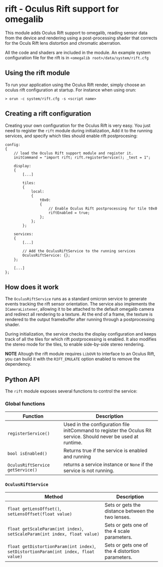 # rift - Oculus Rift support for omegalib
This module adds Oculus Rift support to omegalib, reading sensor data from the device and rendering using a post-processing shader that corrects for the Oculs Rift lens distortion and chromatic aberration.

All the code and shaders are included in the module. An example system configuration file for the rift is in `<omegalib root>/data/system/rift.cfg`

## Using the rift module
To run your application using the Oculus Rift render, simply choose an oculus rift configuration at startup. For instance when using orun:
```
> orun -c system/rift.cfg -s <script name>
```	

## Creating a rift configuration
Creating your own configuration for the Oculus Rift is very easy. You just need to register the `rift` module during initialization, Add it to the running services, and specify which tiles should enable rift postprocesing:
```
config:
{
	// load the Oculus Rift support module and register it.
	initCommand = "import rift; rift.registerService(); _test = 1";
	
	display:
	{
		[...]
		
		tiles:
		{
			local:
			{
				t0x0: 
				{ 
					// Enable Oculus Rift postprocessing for tile t0x0
					riftEnabled = true; 
				};
			};
		};
	
	services:
	{
		[...]
		
		// Add the OculusRiftService to the running services
		OculusRiftService: {};
	};

	[...]	
};
```

## How does it work
The `OculusRiftService` runs as a standard omicron service to generate events tracking the rift sensor orientation. The service also implements the `ICameraListener`, allowing it to be attached to the default omegalib camera and redirect all rendering to a texture. At the end of a frame, the texture is rendered to the output framebuffer after running through a postprocessing shader.

During initialization, the service checks the display configuration and keeps track of all the tiles for which rift postprocessing is enabled. It also modifies the stereo mode for the tiles, to enable side-by-side stereo rendering.

**NOTE** Altough the rift module requires `LibOVR` to interface to an Oculus Rift, you can build it with the `RIFT_EMULATE` option enabled to remove the dependency.

## Python API
The `rift` module exposes several functions to control the service:

### Global functions
| **Function** | Description
|---|---|
| `registerService()` | Used in the configuration file initCommand to register the Oculus Rit service. Should never be used at runtime. |
| `bool isEnabled()` | Returns true if the service is enabled and running
| `OculusRiftService getService()` | returns a service instance or `None` if the service is not running. |

### `OculusRiftService`
| **Method** | Description
|---|---|
| `float getLensOffset()`, `setLensOffset(float value)` | Sets or gets the distance between the two lenses. |
| `float getScaleParam(int index)`, `setScaleParam(int index, float value)` | Sets or gets one of the 4 scale parameters. |
| `float getDistortionParam(int index)`, `setDistortionParam(int index, float value)` | Sets or gets one of the 4 distortion parameters. |
